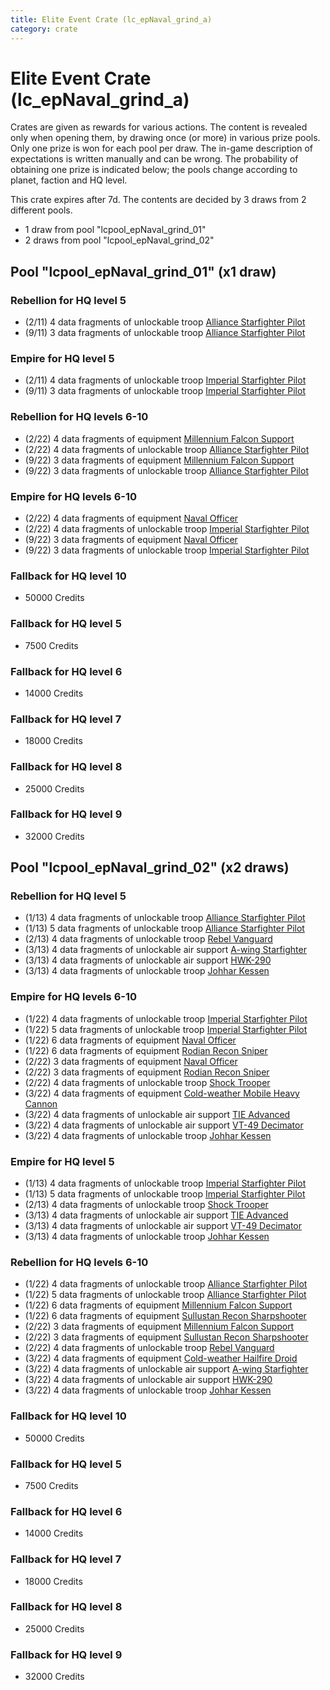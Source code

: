 ```yaml
---
title: Elite Event Crate (lc_epNaval_grind_a)
category: crate
---
```


# Elite Event Crate (lc_epNaval_grind_a)

Crates are given as rewards for various actions. The content is revealed only when opening them, by drawing once (or more) in various prize pools. Only one prize is won for each pool per draw. The in-game description of expectations is written manually and can be wrong. The probability of obtaining one prize is indicated below; the pools change according to planet, faction and HQ level.

This crate expires after 7d. The contents are decided by 3 draws from 2 different pools.
  * 1 draw from pool "lcpool_epNaval_grind_01"
  * 2 draws from pool "lcpool_epNaval_grind_02"

## Pool "lcpool_epNaval_grind_01" (x1 draw)

### Rebellion for HQ level 5

  * (2/11) 4 data fragments of unlockable troop [Alliance Starfighter Pilot](XWingPilot)
  * (9/11) 3 data fragments of unlockable troop [Alliance Starfighter Pilot](XWingPilot)

### Empire for HQ level 5

  * (2/11) 4 data fragments of unlockable troop [Imperial Starfighter Pilot](TiePilot)
  * (9/11) 3 data fragments of unlockable troop [Imperial Starfighter Pilot](TiePilot)

### Rebellion for HQ levels 6-10

  * (2/22) 4 data fragments of equipment [Millennium Falcon Support](eqpRebelChewie)
  * (2/22) 4 data fragments of unlockable troop [Alliance Starfighter Pilot](XWingPilot)
  * (9/22) 3 data fragments of equipment [Millennium Falcon Support](eqpRebelChewie)
  * (9/22) 3 data fragments of unlockable troop [Alliance Starfighter Pilot](XWingPilot)

### Empire for HQ levels 6-10

  * (2/22) 4 data fragments of equipment [Naval Officer](eqpEmpireNavalOfficer)
  * (2/22) 4 data fragments of unlockable troop [Imperial Starfighter Pilot](TiePilot)
  * (9/22) 3 data fragments of equipment [Naval Officer](eqpEmpireNavalOfficer)
  * (9/22) 3 data fragments of unlockable troop [Imperial Starfighter Pilot](TiePilot)

### Fallback for HQ level 10

  * 50000 Credits

### Fallback for HQ level 5

  * 7500 Credits

### Fallback for HQ level 6

  * 14000 Credits

### Fallback for HQ level 7

  * 18000 Credits

### Fallback for HQ level 8

  * 25000 Credits

### Fallback for HQ level 9

  * 32000 Credits

## Pool "lcpool_epNaval_grind_02" (x2 draws)

### Rebellion for HQ level 5

  * (1/13) 4 data fragments of unlockable troop [Alliance Starfighter Pilot](XWingPilot)
  * (1/13) 5 data fragments of unlockable troop [Alliance Starfighter Pilot](XWingPilot)
  * (2/13) 4 data fragments of unlockable troop [Rebel Vanguard](Vanguard)
  * (3/13) 4 data fragments of unlockable air support [A-wing Starfighter](AWing)
  * (3/13) 4 data fragments of unlockable air support [HWK-290](HWK290)
  * (3/13) 4 data fragments of unlockable troop [Johhar Kessen](RebelJohhar)

### Empire for HQ levels 6-10

  * (1/22) 4 data fragments of unlockable troop [Imperial Starfighter Pilot](TiePilot)
  * (1/22) 5 data fragments of unlockable troop [Imperial Starfighter Pilot](TiePilot)
  * (1/22) 6 data fragments of equipment [Naval Officer](eqpEmpireNavalOfficer)
  * (1/22) 6 data fragments of equipment [Rodian Recon Sniper](eqpEmpireRodian)
  * (2/22) 3 data fragments of equipment [Naval Officer](eqpEmpireNavalOfficer)
  * (2/22) 3 data fragments of equipment [Rodian Recon Sniper](eqpEmpireRodian)
  * (2/22) 4 data fragments of unlockable troop [Shock Trooper](Shock)
  * (3/22) 4 data fragments of equipment [Cold-weather Mobile Heavy Cannon](eqpEmpireArcticMHC)
  * (3/22) 4 data fragments of unlockable air support [TIE Advanced](TieAdvanced)
  * (3/22) 4 data fragments of unlockable air support [VT-49 Decimator](VT49)
  * (3/22) 4 data fragments of unlockable troop [Johhar Kessen](EmpireJohhar)

### Empire for HQ level 5

  * (1/13) 4 data fragments of unlockable troop [Imperial Starfighter Pilot](TiePilot)
  * (1/13) 5 data fragments of unlockable troop [Imperial Starfighter Pilot](TiePilot)
  * (2/13) 4 data fragments of unlockable troop [Shock Trooper](Shock)
  * (3/13) 4 data fragments of unlockable air support [TIE Advanced](TieAdvanced)
  * (3/13) 4 data fragments of unlockable air support [VT-49 Decimator](VT49)
  * (3/13) 4 data fragments of unlockable troop [Johhar Kessen](EmpireJohhar)

### Rebellion for HQ levels 6-10

  * (1/22) 4 data fragments of unlockable troop [Alliance Starfighter Pilot](XWingPilot)
  * (1/22) 5 data fragments of unlockable troop [Alliance Starfighter Pilot](XWingPilot)
  * (1/22) 6 data fragments of equipment [Millennium Falcon Support](eqpRebelChewie)
  * (1/22) 6 data fragments of equipment [Sullustan Recon Sharpshooter](eqpRebelSullustan)
  * (2/22) 3 data fragments of equipment [Millennium Falcon Support](eqpRebelChewie)
  * (2/22) 3 data fragments of equipment [Sullustan Recon Sharpshooter](eqpRebelSullustan)
  * (2/22) 4 data fragments of unlockable troop [Rebel Vanguard](Vanguard)
  * (3/22) 4 data fragments of equipment [Cold-weather Hailfire Droid](eqpRebelArcticHailfire)
  * (3/22) 4 data fragments of unlockable air support [A-wing Starfighter](AWing)
  * (3/22) 4 data fragments of unlockable air support [HWK-290](HWK290)
  * (3/22) 4 data fragments of unlockable troop [Johhar Kessen](RebelJohhar)

### Fallback for HQ level 10

  * 50000 Credits

### Fallback for HQ level 5

  * 7500 Credits

### Fallback for HQ level 6

  * 14000 Credits

### Fallback for HQ level 7

  * 18000 Credits

### Fallback for HQ level 8

  * 25000 Credits

### Fallback for HQ level 9

  * 32000 Credits